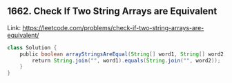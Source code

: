## 1662. Check If Two String Arrays are Equivalent
Link: https://leetcode.com/problems/check-if-two-string-arrays-are-equivalent/

```java
class Solution {
    public boolean arrayStringsAreEqual(String[] word1, String[] word2) {
        return String.join("", word1).equals(String.join("", word2));
    }
}
```
